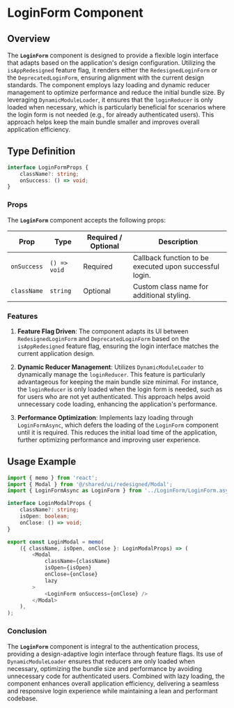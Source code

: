 # LoginForm Component

## Overview
The **`LoginForm`** component is designed to provide a flexible login interface that adapts based on the application's design configuration. Utilizing the `isAppRedesigned` feature flag, it renders either the `RedesignedLoginForm` or the `DeprecatedLoginForm`, ensuring alignment with the current design standards. The component employs lazy loading and dynamic reducer management to optimize performance and reduce the initial bundle size. By leveraging `DynamicModuleLoader`, it ensures that the `loginReducer` is only loaded when necessary, which is particularly beneficial for scenarios where the login form is not needed (e.g., for already authenticated users). This approach helps keep the main bundle smaller and improves overall application efficiency.

## Type Definition
```typescript
interface LoginFormProps {
    className?: string;
    onSuccess: () => void;
}
```

### Props

The **`LoginForm`** component accepts the following props:

| Prop         | Type          | Required / Optional | Description                                                      |
|--------------|---------------|----------------------|------------------------------------------------------------------|
| `onSuccess`   | `() => void`   | Required             | Callback function to be executed upon successful login.           |
| `className`   | `string`       | Optional             | Custom class name for additional styling.                        |

### Features

1. **Feature Flag Driven**: The component adapts its UI between `RedesignedLoginForm` and `DeprecatedLoginForm` based on the `isAppRedesigned` feature flag, ensuring the login interface matches the current application design.

2. **Dynamic Reducer Management**: Utilizes `DynamicModuleLoader` to dynamically manage the `loginReducer`. This feature is particularly advantageous for keeping the main bundle size minimal. For instance, the `loginReducer` is only loaded when the login form is needed, such as for users who are not yet authenticated. This approach helps avoid unnecessary code loading, enhancing the application's performance.

3. **Performance Optimization**: Implements lazy loading through `LoginFormAsync`, which defers the loading of the `LoginForm` component until it is required. This reduces the initial load time of the application, further optimizing performance and improving user experience.


## Usage Example
```typescript jsx
import { memo } from 'react';
import { Modal } from '@/shared/ui/redesigned/Modal';
import { LoginFormAsync as LoginForm } from '../LoginForm/LoginForm.async';

interface LoginModalProps {
    className?: string;
    isOpen: boolean;
    onClose: () => void;
}

export const LoginModal = memo(
    ({ className, isOpen, onClose }: LoginModalProps) => (
        <Modal
            className={className}
            isOpen={isOpen}
            onClose={onClose}
            lazy
        >
            <LoginForm onSuccess={onClose} />
        </Modal>
    ),
);
```

### Conclusion
The **`LoginForm`** component is integral to the authentication process, providing a design-adaptive login interface through feature flags. Its use of `DynamicModuleLoader` ensures that reducers are only loaded when necessary, optimizing the bundle size and performance by avoiding unnecessary code for authenticated users. Combined with lazy loading, the component enhances overall application efficiency, delivering a seamless and responsive login experience while maintaining a lean and performant codebase.
